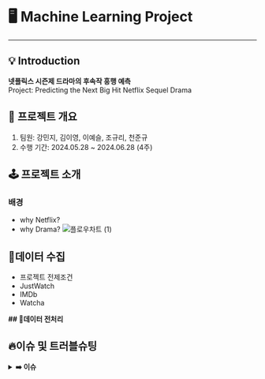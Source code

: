# 🖥 Machine Learning Project
---
## 💡 Introduction
**넷플릭스 시즌제 드라마의 후속작 흥행 예측**  
Project: Predicting the Next Big Hit Netflix Sequel Drama

## 🎈 프로젝트 개요
1. 팀원: 강민지, 김이영, 이예슬, 조규리, 천준규
2. 수행 기간: 2024.05.28 \~ 2024.06.28 (4주)

## **🕹 프로젝트 소개**
### 배경
- why Netflix?
- why Drama?
![플로우차트 (1)](https://github.com/ML-project-3/ML_project/assets/155655348/007df57f-8f62-4b23-9fed-230d74c56556)

## 👀데이터 수집
- 프로젝트 전제조건
- JustWatch
- IMDb
- Watcha

<summary><b> ## 👀데이터 전처리 </b></summary>

## 🔥이슈 및 트러블슈팅

<details>
<summary><b>➡️ 이슈</b></summary>
  
> **문제** : 
>
> **해결** : 
  
</details>
